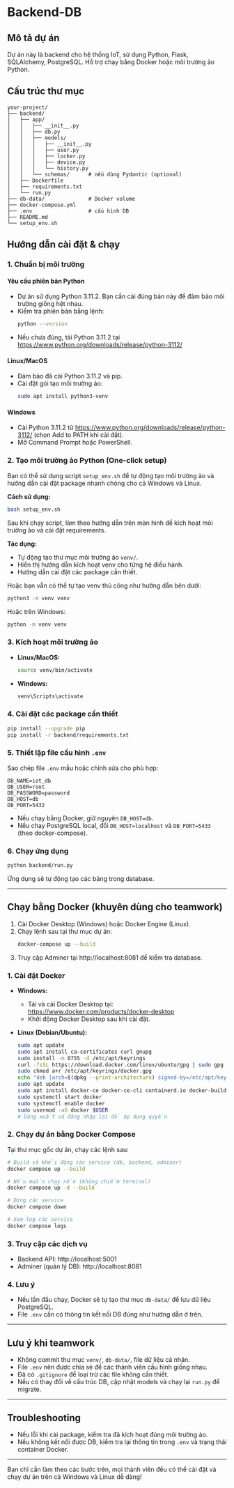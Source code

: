 
# Backend-DB

## Mô tả dự án

Dự án này là backend cho hệ thống IoT, sử dụng Python, Flask, SQLAlchemy, PostgreSQL. Hỗ trợ chạy bằng Docker hoặc môi trường ảo Python.

## Cấu trúc thư mục

```
your-project/
├── backend/
│   ├── app/
│   │   ├── __init__.py
│   │   ├── db.py
│   │   ├── models/
│   │   │   ├── __init__.py
│   │   │   ├── user.py
│   │   │   ├── locker.py
│   │   │   ├── device.py
│   │   │   └── history.py
│   │   └── schemas/      # nếu dùng Pydantic (optional)
│   ├── Dockerfile
│   ├── requirements.txt
│   └── run.py
├── db-data/              # Docker volume
├── docker-compose.yml
├── .env                  # cấu hình DB
├── README.md
└── setup_env.sh
```

## Hướng dẫn cài đặt & chạy


### 1. Chuẩn bị môi trường

#### Yêu cầu phiên bản Python

- Dự án sử dụng Python 3.11.2. Bạn cần cài đúng bản này để đảm bảo môi trường giống hệt nhau.
- Kiểm tra phiên bản bằng lệnh:
  ```bash
  python --version
  ```
- Nếu chưa đúng, tải Python 3.11.2 tại https://www.python.org/downloads/release/python-3112/

#### Linux/MacOS

- Đảm bảo đã cài Python 3.11.2 và pip.
- Cài đặt gói tạo môi trường ảo:
  ```bash
  sudo apt install python3-venv
  ```

#### Windows

- Cài Python 3.11.2 từ https://www.python.org/downloads/release/python-3112/ (chọn Add to PATH khi cài đặt).
- Mở Command Prompt hoặc PowerShell.


### 2. Tạo môi trường ảo Python (One-click setup)

Bạn có thể sử dụng script `setup_env.sh` để tự động tạo môi trường ảo và hướng dẫn cài đặt package nhanh chóng cho cả Windows và Linux.

**Cách sử dụng:**

```bash
bash setup_env.sh
```

Sau khi chạy script, làm theo hướng dẫn trên màn hình để kích hoạt môi trường ảo và cài đặt requirements.

**Tác dụng:**
- Tự động tạo thư mục môi trường ảo `venv/`.
- Hiển thị hướng dẫn kích hoạt venv cho từng hệ điều hành.
- Hướng dẫn cài đặt các package cần thiết.

Hoặc bạn vẫn có thể tự tạo venv thủ công như hướng dẫn bên dưới:

```bash
python3 -m venv venv
```
Hoặc trên Windows:
```cmd
python -m venv venv
```

### 3. Kích hoạt môi trường ảo

- **Linux/MacOS:**
  ```bash
  source venv/bin/activate
  ```
- **Windows:**
  ```cmd
  venv\Scripts\activate
  ```


### 4. Cài đặt các package cần thiết

```bash
pip install --upgrade pip
pip install -r backend/requirements.txt
```

### 5. Thiết lập file cấu hình `.env`

Sao chép file `.env` mẫu hoặc chỉnh sửa cho phù hợp:
```
DB_NAME=iot_db
DB_USER=root
DB_PASSWORD=password
DB_HOST=db
DB_PORT=5432
```
- Nếu chạy bằng Docker, giữ nguyên `DB_HOST=db`.
- Nếu chạy PostgreSQL local, đổi `DB_HOST=localhost` và `DB_PORT=5433` (theo docker-compose).

### 6. Chạy ứng dụng

```bash
python backend/run.py
```
Ứng dụng sẽ tự động tạo các bảng trong database.

---

## Chạy bằng Docker (khuyên dùng cho teamwork)

1. Cài Docker Desktop (Windows) hoặc Docker Engine (Linux).
2. Chạy lệnh sau tại thư mục dự án:
   ```bash
   docker-compose up --build
   ```
3. Truy cập Adminer tại http://localhost:8081 để kiểm tra database.

### 1. Cài đặt Docker

- **Windows:**
  - Tải và cài Docker Desktop tại: https://www.docker.com/products/docker-desktop
  - Khởi động Docker Desktop sau khi cài đặt.

- **Linux (Debian/Ubuntu):**
  ```bash
  sudo apt update
  sudo apt install ca-certificates curl gnupg
  sudo install -m 0755 -d /etc/apt/keyrings
  curl -fsSL https://download.docker.com/linux/ubuntu/gpg | sudo gpg --dearmor -o /etc/apt/keyrings/docker.gpg
  sudo chmod a+r /etc/apt/keyrings/docker.gpg
  echo "deb [arch=$(dpkg --print-architecture) signed-by=/etc/apt/keyrings/docker.gpg] https://download.docker.com/linux/ubuntu $(lsb_release -cs) stable" | sudo tee /etc/apt/sources.list.d/docker.list > /dev/null
  sudo apt update
  sudo apt install docker-ce docker-ce-cli containerd.io docker-buildx-plugin docker-compose-plugin
  sudo systemctl start docker
  sudo systemctl enable docker
  sudo usermod -aG docker $USER
  # Đăng xuất và đăng nhập lại để áp dụng quyền
  ```

### 2. Chạy dự án bằng Docker Compose

Tại thư mục gốc dự án, chạy các lệnh sau:

```bash
# Build và khởi động các service (db, backend, adminer)
docker compose up --build

# Nếu muốn chạy nền (không chiếm terminal)
docker compose up -d --build

# Dừng các service
docker compose down

# Xem log các service
docker compose logs
```

### 3. Truy cập các dịch vụ

- Backend API: http://localhost:5001
- Adminer (quản lý DB): http://localhost:8081

### 4. Lưu ý

- Nếu lần đầu chạy, Docker sẽ tự tạo thư mục `db-data/` để lưu dữ liệu PostgreSQL.
- File `.env` cần có thông tin kết nối DB đúng như hướng dẫn ở trên.

---

## Lưu ý khi teamwork

- Không commit thư mục `venv/`, `db-data/`, file dữ liệu cá nhân.
- File `.env` nên được chia sẻ để các thành viên cấu hình giống nhau.
- Đã có `.gitignore` để loại trừ các file không cần thiết.
- Nếu có thay đổi về cấu trúc DB, cập nhật models và chạy lại `run.py` để migrate.

---

## Troubleshooting

- Nếu lỗi khi cài package, kiểm tra đã kích hoạt đúng môi trường ảo.
- Nếu không kết nối được DB, kiểm tra lại thông tin trong `.env` và trạng thái container Docker.

---

Bạn chỉ cần làm theo các bước trên, mọi thành viên đều có thể cài đặt và chạy dự án trên cả Windows và Linux dễ dàng!

